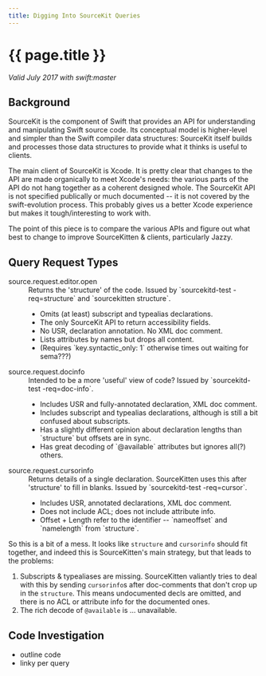 ```yaml
---
title: Digging Into SourceKit Queries
---
```

# {{ page.title }}

*Valid July 2017 with swift:master*

## Background

SourceKit is the component of Swift that provides an API for understanding
and manipulating Swift source code.  Its conceptual model is higher-level
and simpler than the Swift compiler data structures: SourceKit itself builds
and processes those data structures to provide what it thinks is useful to
clients.

The main client of SourceKit is Xcode.  It is pretty clear that changes to
the API are made organically to meet Xcode's needs: the various parts of the
API do not hang together as a coherent designed whole. The SourceKit API is
not specified publically or much documented -- it is not covered by the
swift-evolution process. This probably gives us a better Xcode experience but
makes it tough/interesting to work with.

The point of this piece is to compare the various APIs and figure out what
best to change to improve SourceKitten & clients, particularly Jazzy.

## Query Request Types

<dl>
<dt>source.request.editor.open</dt>
<dd>
Returns the 'structure' of the code.  Issued by `sourcekitd-test -req=structure`
and `sourcekitten structure`.
<ul>
<li>Omits (at least) subscript and typealias declarations.</li>
<li>The only SourceKit API to return accessibility fields.</li>
<li>No USR, declaration annotation.  No XML doc comment.</li>
<li>Lists attributes by names but drops all content.</li>
<li>(Requires `key.syntactic_only: 1` otherwise times out waiting for sema???)</li>
</ul>
</dd>
<dt>source.request.docinfo</dt>
<dd>
Intended to be a more 'useful' view of code?  Issued by
`sourcekitd-test -req=doc-info`.
<ul>
<li>Includes USR and fully-annotated declaration, XML doc comment.</li>
<li>Includes subscript and typealias declarations, although is still a bit
confused about subscripts.</li>
<li>Has a slightly different opinion about declaration lengths than
`structure` but offsets are in sync.</li>
<li>Has great decoding of `@available` attributes but ignores all(?) others.
</li>
</ul>
</dd>
<dt>source.request.cursorinfo</dt>
<dd>
Returns details of a single declaration.  SourceKitten uses this after
'structure' to fill in blanks.  Issued by `sourcekitd-test -req=cursor`.
<ul>
<li>Includes USR, annotated declarations, XML doc comment.</li>
<li>Does not include ACL; does not include attribute info.</li>
<li>Offset + Length refer to the identifier -- `nameoffset` and `namelength`
from `structure`.</li>
</ul>
</dd>
</dl>

So this is a bit of a mess. It looks like `structure` and `cursorinfo` should
fit together, and indeed this is SourceKitten's main strategy, but that leads
to the problems:
1. Subscripts & typealiases are missing.  SourceKitten valiantly tries to deal
   with this by sending `cursorinfo`s after doc-comments that don't crop up in
   the `structure`.  This means undocumented decls are omitted, and there is no
   ACL or attribute info for the documented ones.
2. The rich decode of `@available` is ... unavailable.

## Code Investigation

* outline code
* linky per query
